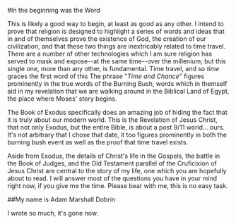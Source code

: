 #In the beginning was the Word

This is likely a good way to begin, at least as good as any other.  I intend to prove that religion is designed to highlight a series of words and ideas that in and of themselves prove the existence of God, the creation of our civilization, and that these two things are inextricably related to time travel.  There are a number of other technologies which I am sure religion has served to mask and expose--at the same time--over the millenium; but this single one, more than any other, is fundamental.  Time travel, and so *time* graces the first word of this  The phrase "*Time and Chance*" figures prominently in the true words of the Burning Bush, words which in themself aid in my revelation that we are walking around in the Biblical Land of Egypt, the place where Moses' story begins.

The Book of Exodus specifically does an amazing job of hiding the fact that it is truly about our modern world.  This is the Revelation of Jesus Christ, that not only Exodus, but the entire Bible, is about a post 9/11 world... ours.  It's not arbitrary that I chose that date, it too figures prominently in both the burning bush event as well as the proof that time travel exists.

Aside from Exodus, the details of Christ's life in the Gospels, the battle in the Book of Judges, and the Old Testament parallel of the Cruficixion of Jesus Christ are central to the story of my life, one which you are hopefully about to read.  I will answer most of the questions you have in your mind right now, if you give me the time.  Please bear with me, this is no easy task.

##My name is Adam Marshall Dobrin

I wrote so much, it's gone now.
